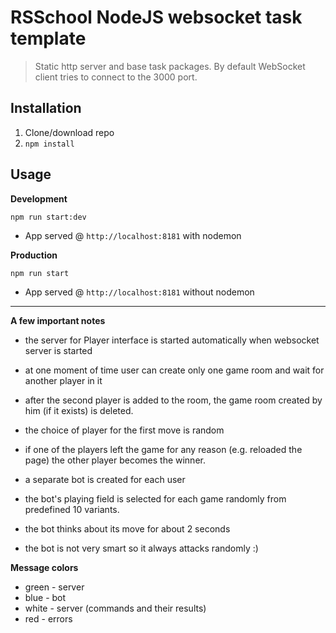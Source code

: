 # RSSchool NodeJS websocket task template
> Static http server and base task packages. 
> By default WebSocket client tries to connect to the 3000 port.

## Installation
1. Clone/download repo
2. `npm install`

## Usage
**Development**

`npm run start:dev`

* App served @ `http://localhost:8181` with nodemon

**Production**

`npm run start`

* App served @ `http://localhost:8181` without nodemon

---

**A few important notes**

- the server for Player interface is started automatically when websocket server is started  
- at one moment of time user can create only one game room and wait for another player in it
- after the second player is added to the room, the game room created by him (if it exists) is deleted.
- the choice of player for the first move is random  
- if one of the players left the game for any reason (e.g. reloaded the page) the other player becomes the winner.  

- a separate bot is created for each user
- the bot's playing field is selected for each game randomly from predefined 10 variants.
- the bot thinks about its move for about 2 seconds
- the bot is not very smart so it always attacks randomly :)

**Message colors**
 
- green - server  
- blue - bot
- white - server (commands and their results)
- red - errors


